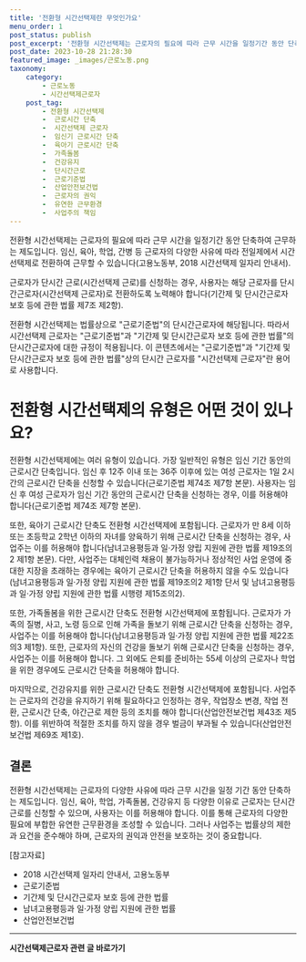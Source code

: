 ```yaml
---
title: '전환형 시간선택제란 무엇인가요'
menu_order: 1
post_status: publish
post_excerpt: '전환형 시간선택제는 근로자의 필요에 따라 근무 시간을 일정기간 동안 단축하여 근무하는 제도입니다. 임신, 육아, 학업, 간병 등 근로자의 다양한 사유에 따라 전일제에서 시간선택제로 전환하여 근무할 수 있습니다 고용노동부, 2018 시간선택제 일자리 안내서 .'
post_date: 2023-10-28 21:28:30
featured_image: _images/근로노동.png
taxonomy:
    category:
        - 근로노동
        - 시간선택제근로자
    post_tag:
        - 전환형 시간선택제
        -  근로시간 단축
        -  시간선택제 근로자
        -  임신기 근로시간 단축
        -  육아기 근로시간 단축
        -  가족돌봄
        -  건강유지
        -  단시간근로
        -  근로기준법
        -  산업안전보건법
        -  근로자의 권익
        -  유연한 근무환경
        -  사업주의 책임
---
```



전환형 시간선택제는 근로자의 필요에 따라 근무 시간을 일정기간 동안 단축하여 근무하는 제도입니다. 임신, 육아, 학업, 간병 등 근로자의 다양한 사유에 따라 전일제에서 시간선택제로 전환하여 근무할 수 있습니다(고용노동부, 2018 시간선택제 일자리 안내서).

근로자가 단시간 근로(시간선택제 근로)를 신청하는 경우, 사용자는 해당 근로자를 단시간근로자(시간선택제 근로자)로 전환하도록 노력해야 합니다(기간제 및 단시간근로자 보호 등에 관한 법률 제7조 제2항).

전환형 시간선택제는 법률상으로 "근로기준법"의 단시간근로자에 해당됩니다. 따라서 시간선택제 근로자는 "근로기준법"과 "기간제 및 단시간근로자 보호 등에 관한 법률"의 단시간근로자에 대한 규정이 적용됩니다. 이 콘텐츠에서는 "근로기준법"과 "기간제 및 단시간근로자 보호 등에 관한 법률"상의 단시간 근로자를 "시간선택제 근로자"란 용어로 사용합니다.

# 전환형 시간선택제의 유형은 어떤 것이 있나요?

전환형 시간선택제에는 여러 유형이 있습니다. 가장 일반적인 유형은 임신 기간 동안의 근로시간 단축입니다. 임신 후 12주 이내 또는 36주 이후에 있는 여성 근로자는 1일 2시간의 근로시간 단축을 신청할 수 있습니다(근로기준법 제74조 제7항 본문). 사용자는 임신 후 여성 근로자가 임신 기간 동안의 근로시간 단축을 신청하는 경우, 이를 허용해야 합니다(근로기준법 제74조 제7항 본문).

또한, 육아기 근로시간 단축도 전환형 시간선택제에 포함됩니다. 근로자가 만 8세 이하 또는 초등학교 2학년 이하의 자녀를 양육하기 위해 근로시간 단축을 신청하는 경우, 사업주는 이를 허용해야 합니다(남녀고용평등과 일·가정 양립 지원에 관한 법률 제19조의2 제1항 본문). 다만, 사업주는 대체인력 채용이 불가능하거나 정상적인 사업 운영에 중대한 지장을 초래하는 경우에는 육아기 근로시간 단축을 허용하지 않을 수도 있습니다(남녀고용평등과 일·가정 양립 지원에 관한 법률 제19조의2 제1항 단서 및 남녀고용평등과 일·가정 양립 지원에 관한 법률 시행령 제15조의2).

또한, 가족돌봄을 위한 근로시간 단축도 전환형 시간선택제에 포함됩니다. 근로자가 가족의 질병, 사고, 노령 등으로 인해 가족을 돌보기 위해 근로시간 단축을 신청하는 경우, 사업주는 이를 허용해야 합니다(남녀고용평등과 일·가정 양립 지원에 관한 법률 제22조의3 제1항). 또한, 근로자의 자신의 건강을 돌보기 위해 근로시간 단축을 신청하는 경우, 사업주는 이를 허용해야 합니다. 그 외에도 은퇴를 준비하는 55세 이상의 근로자나 학업을 위한 경우에도 근로시간 단축을 허용해야 합니다.

마지막으로, 건강유지를 위한 근로시간 단축도 전환형 시간선택제에 포함됩니다. 사업주는 근로자의 건강을 유지하기 위해 필요하다고 인정하는 경우, 작업장소 변경, 작업 전환, 근로시간 단축, 야간근로 제한 등의 조치를 해야 합니다(산업안전보건법 제43조 제5항). 이를 위반하여 적절한 조치를 하지 않을 경우 벌금이 부과될 수 있습니다(산업안전보건법 제69조 제1호).

## 결론


전환형 시간선택제는 근로자의 다양한 사유에 따라 근무 시간을 일정 기간 동안 단축하는 제도입니다. 임신, 육아, 학업, 가족돌봄, 건강유지 등 다양한 이유로 근로자는 단시간 근로를 신청할 수 있으며, 사용자는 이를 허용해야 합니다. 이를 통해 근로자의 다양한 필요에 부합한 유연한 근무환경을 조성할 수 있습니다. 그러나 사업주는 법률상의 제한과 요건을 준수해야 하며, 근로자의 권익과 안전을 보호하는 것이 중요합니다.

[참고자료]
- 2018 시간선택제 일자리 안내서, 고용노동부
- 근로기준법
- 기간제 및 단시간근로자 보호 등에 관한 법률
- 남녀고용평등과 일·가정 양립 지원에 관한 법률
- 산업안전보건법
<!-- wp:separator -->
<hr class="wp-block-separator has-alpha-channel-opacity"/>
<!-- /wp:separator -->

<!-- wp:group {"backgroundColor":"base","layout":{"type":"constrained"}} -->
<div class="wp-block-group has-base-background-color has-background"><!-- wp:paragraph {"align":"center","fontSize":"medium"} -->
<p class="has-text-align-center has-large-font-size"><strong>시간선택제근로자 관련 글 바로가기</strong></p>
<!-- /wp:paragraph -->


<!-- wp:latest-posts
{"categories":[{"id":10911,"count":19,"description":"","link":"https://uknowlaw.com/category/%ec%8b%9c%ea%b0%84%ec%84%a0%ed%83%9d%ec%a0%9c%ea%b7%bc%eb%a1%9c%ec%9e%90/","name":"시간선택제근로자","slug":"시간선택제근로자","taxonomy":"category","parent":0,"meta":[],"_links":{"self":[{"href":"https://uknowlaw.com/wp-json/wp/v2/categories/10911"}],"collection":[{"href":"https://uknowlaw.com/wp-json/wp/v2/categories"}],"about":[{"href":"https://uknowlaw.com/wp-json/wp/v2/taxonomies/category"}],"wp:post_type":[{"href":"https://uknowlaw.com/wp-json/wp/v2/posts?categories=10911"}],"curies":[{"name":"wp","href":"https://api.w.org/{rel}","templated":true}]}}],"postsToShow":100,"excerptLength":28,"postLayout":"grid","columns":2,"featuredImageAlign":"left","featuredImageSizeSlug":"large","fontSize":18px} /--></div>
<!-- /wp:group -->